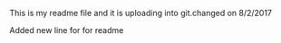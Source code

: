 This is my readme file and it is uploading into git.changed on 8/2/2017

Added new line for for readme
